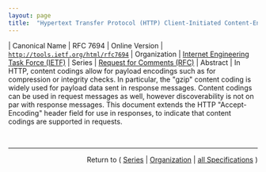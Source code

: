 ```yaml
---
layout: page
title:  "Hypertext Transfer Protocol (HTTP) Client-Initiated Content-Encoding"
---
```


| Canonical Name | RFC 7694
| Online Version | [`http://tools.ietf.org/html/rfc7694`](http://tools.ietf.org/html/rfc7694)
| Organization | [Internet Engineering Task Force (IETF)](..)
| Series | [Request for Comments (RFC)](.)
| Abstract | In HTTP, content codings allow for payload encodings such as for compression or integrity checks. In particular, the "gzip" content coding is widely used for payload data sent in response messages. Content codings can be used in request messages as well, however discoverability is not on par with response messages. This document extends the HTTP "Accept-Encoding" header field for use in responses, to indicate that content codings are supported in requests.

<br/>
<hr/>

<p style="text-align: right">Return to ( <a href="./">Series</a> | <a href="../">Organization</a> | <a href="../../">all Specifications</a> )</p>